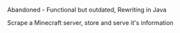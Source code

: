 Abandoned - Functional but outdated, Rewriting in Java

Scrape a Minecraft server, store and serve it's information
